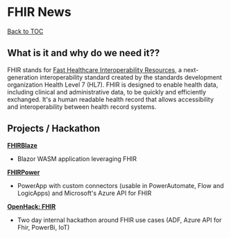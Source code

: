 # FHIR News

[Back to TOC](../)

## What is it and why do we need it??

FHIR stands for [Fast Healthcare Interoperability Resources](https://www.healthit.gov/topic/standards-technology/standards/fhir-fact-sheets), a next-generation interoperability standard created by the standards development organization Health Level 7 (HL7). FHIR is designed to enable health data, including clinical and administrative data, to be quickly and efficiently exchanged. It's a human readable health record that allows accessibility and interoperability between health record systems.


## Projects / Hackathon

[**FHIRBlaze**](./FhirBlaze)
- Blazor WASM application leveraging FHIR

[**FHIRPower**](./FHIRPower)
- PowerApp with custom connectors (usable in PowerAutomate, Flow and LogicApps) and Microsoft's Azure API for FHIR

[**OpenHack: FHIR**](https://github.com/microsoft/OpenHack-FHIR) 
- Two day internal hackathon around FHIR use cases (ADF, Azure API for Fhir, PowerBi, IoT)


